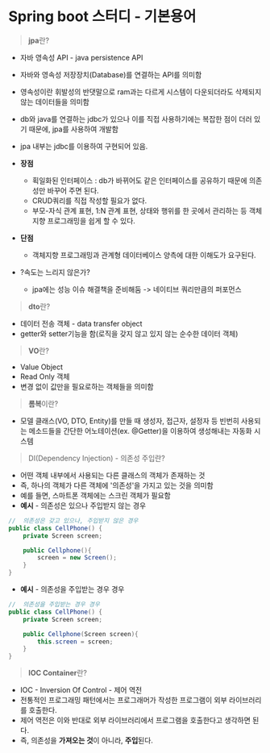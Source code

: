 # Spring boot 스터디 - 기본용어

> **jpa**란?
- 자바 영속성 API - java persistence API
- 자바와 영속성 저장장치(Database)를 연결하는 API를 의미함
- 영속성이란 휘발성의 반댓말으로 ram과는 다르게 시스템이 다운되더라도 삭제되지 않는 데이터들을 의미함
- db와 java를 연결하는 jdbc가 있으나 이를 직접 사용하기에는 복잡한 점이 더러 있기 때문에, jpa를 사용하여 개발함
- jpa 내부는 jdbc를 이용하여 구현되어 있음.
- **장점** 
    - 획일화된 인터페이스 : db가 바뀌어도 같은 인터페이스를 공유하기 때문에 의존성만 바꾸어 주면 된다.
    - CRUD쿼리를 직접 작성할 필요가 없다.
    - 부모-자식 관계 표현, 1:N 관계 표현, 상태와 행위를 한 곳에서 관리하는 등 객체지향 프로그래밍을 쉽게 할 수 있다.
- **단점**
    - 객체지향 프로그래밍과 관계형 데이터베이스 양측에 대한 이해도가 요구된다.

- ?속도는 느리지 않은가?
    - jpa에는 성능 이슈 해결책을 준비해둠 -> 네이티브 쿼리만큼의 퍼포먼스


> **dto**란?
- 데이터 전송 객체 - data transfer object
- getter와 setter기능을 함(로직을 갖지 않고 있지 않는 순수한 데이터 객체)

> **VO**란?
- Value Object
- Read Only 객체
- 변경 없이 값만을 필요로하는 객체들을 의미함

> **롬복**이란?
- 모델 클래스(VO, DTO, Entity)를 만들 때 생성자, 접근자, 설정자 등 빈번히 사용되는 메소드들을 간단한 어노테이션(ex. @Getter)을 이용하여 생성해내는 자동화 시스템

> DI(Dependency Injection) - 의존성 주입란?
- 어떤 객체 내부에서 사용되는 다른 클래스의 객체가 존재하는 것
- 즉, 하나의 객체가 다른 객체에 '의존성'을 가지고 있는 것을 의미함
- 예를 들면, 스마트폰 객체에는 스크린 객체가 필요함
- **예시** - 의존성은 있으나 주입받지 않는 경우
```java
//  의존성은 갖고 있으나, 주입받지 않은 경우
public class CellPhone() {
    private Screen screen;

    public Cellphone(){
        screen = new Screen();
    }
}
```
- **예시** - 의존성을 주입받는 경우 경우
```java
//  의존성을 주입받는 경우 경우
public class CellPhone() {
    private Screen screen;

    public Cellphone(Screen screen){
        this.screen = screen;
    }
}
```

> **IOC Container**란?
- IOC - Inversion Of Control - 제어 역전
- 전통적인 프로그래밍 패턴에서는 프로그래머가 작성한 프로그램이 외부 라이브러리를 호출한다.
- 제어 역전은 이와 반대로 외부 라이브러리에서 프로그램을 호출한다고 생각하면 된다.
- 즉, 의존성을 **가져오는 것**이 아니라, **주입**된다.